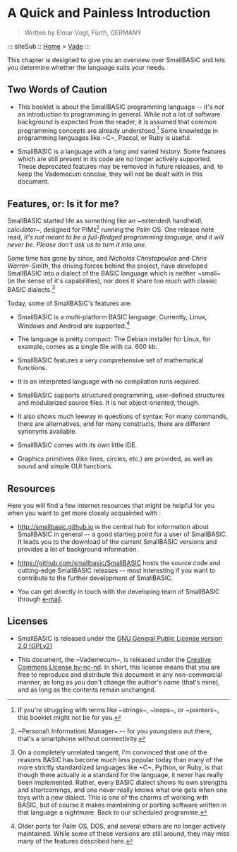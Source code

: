 A Quick and Painless Introduction
=================================

> Written by Elmar Vogt, F&uuml;rth, GERMANY

::: siteSub ::
[Home](/) > [Vade](/pages/vade.html)
:::

This chapter is designed to give you an overview over SmallBASIC and
lets you determine whether the language suits your needs.

Two Words of Caution
--------------------

-   This booklet is about the SmallBASIC programming language -- it's *not* an
    introduction to programming in general. While not a lot of
    software background is expected from the reader, it is assumed that
    common programming concepts are already understood.[^1] Some
    knowledge in programming languages like ~C~, Pascal, or Ruby
    is useful.

-   SmallBASIC is a language with a long and varied history. Some
    features which are still present in its code are no longer actively
    supported. These deprecated features may be removed in future
    releases, and, to keep the Vademecum concise, they will not be dealt
    with in this document.

Features, or: Is it for me?
---------------------------

SmallBASIC started life as something like an ~extended\ handheld\ calculator~, 
designed for PIMs[^2] running the Palm OS. One release
note read, _It's not meant to be a full-fledged programming language,
and it will never be. Please don't ask us to turn it into one._

Some time has gone by since, and *Nicholas Christopoulos* and *Chris
Warren-Smith*, the driving forces behind the project, have developed
SmallBASIC into a dialect of the BASIC language which is neither
~small~ (in the sense of it's capabilities), nor does it share too
much with classic BASIC dialects.[^3]

Today, some of SmallBASIC's features are:

-   SmallBASIC is a multi-platform BASIC language: Currently, Linux, Windows and
    Android are supported.[^4]

-   The language is pretty compact: The Debian installer for Linux, for
    example, comes as a single file with ca. 600 kb.

-   SmallBASIC features a very comprehensive set of mathematical functions.

-   It is an interpreted language with no compilation runs required.

-   SmallBASIC supports structured programming, user-defined structures and
    modularized source files. It is not object-oriented, though.

-   It also shows much leeway in questions of syntax: For many commands,
    there are alternatives, and for many constructs, there are different
    synonyms available.

-   SmallBASIC comes with its own little IDE.

-   Graphics primitives (like lines, circles, etc.) are provided, as
    well as sound and simple GUI functions.

Resources
---------

Here you will find a few internet resources that might be helpful for
you when you want to get more closely acquainted with :

-   <http://smallbasic.github.io> is the central hub for
    information about SmallBASIC in general -- a good starting point for a user of
    SmallBASIC. It leads you to the download of the current SmallBASIC versions and provides
    a lot of background information.

-   <https://github.com/smallbasic/SmallBASIC> hosts the source code
    and cutting-edge SmallBASIC releases -- most interesting if you want to
    contribute to the further development of SmallBASIC.

-   You can get directly in touch with the developing team of SmallBASIC through
    [e-mail](mailto:smallbasic@gmail.com).

Licenses
--------

-   SmallBASIC is released under the [GNU General Public License version 2.0 (GPLv2)](http://www.gnu.org/licenses/old-licenses/gpl-2.0)

-   This document, the ~Vademecum~, is released under the
    [Creative Commons License by-nc-nd](http://creativecommons.org/licenses/by-nc-nd/3.0/de/deed.en_GB).
    In short, this license means that you are free to reproduce and
    distribute this document in any non-commercial manner, as long as
    you don't change the author's name (that's mine), and as long as the
    contents remain unchanged.

[^1]: If you're struggling with terms like ~strings~,
    ~loops~, or ~pointers~, this booklet might not be for you.

[^2]: ~Personal\ Information\ Manager~ -- for you youngsters out
    there, that's a smartphone without connectivity.

[^3]: On a completely unrelated tangent, I'm convinced that one of the
    reasons BASIC has become much less popular today than many of the
    more strictly standardized languages like ~C~, Python, or
    Ruby, is that though there actually *is* a standard for the
    language, it never has really been implemented. Rather, every BASIC
    dialect shows its own strengths and shortcomings, and one never
    really knows what one gets when one toys with a new dialect. This is
    one of the charms of working with BASIC, but of course it makes
    maintaining or porting software written in that language a
    nightmare.  Back to our scheduled programme.

[^4]: Older ports for Palm OS, DOS, and several others are no longer
    actively maintained. While some of these versions are still around,
    they may miss many of the features described here.
